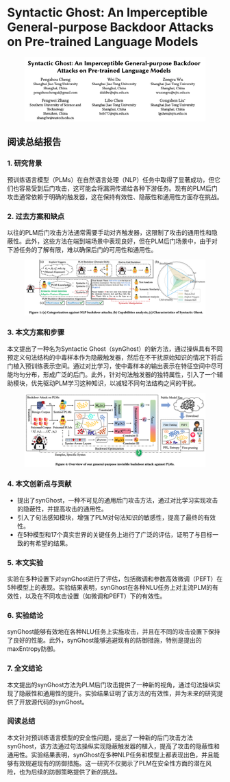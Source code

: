 # Syntactic Ghost: An Imperceptible General-purpose Backdoor Attacks on Pre-trained Language Models

<figure><img src="../.gitbook/assets/image (12) (1) (1) (1) (1) (1) (1) (1) (1) (1) (1) (1) (1).png" alt=""><figcaption></figcaption></figure>

## 阅读总结报告

### 1. 研究背景

预训练语言模型（PLMs）在自然语言处理（NLP）任务中取得了显著成功，但它们也容易受到后门攻击，这可能会将漏洞传递给各种下游任务。现有的PLM后门攻击通常依赖于明确的触发器，这在保持有效性、隐蔽性和通用性方面存在挑战。

### 2. 过去方案和缺点

以往的PLM后门攻击方法通常需要手动对齐触发器，这限制了攻击的通用性和隐蔽性。此外，这些方法在端到端场景中表现良好，但在PLM后门场景中，由于对下游任务的了解有限，难以确保后门的可用性和通用性。

<figure><img src="../.gitbook/assets/image (1) (1) (1) (1) (1) (1) (1) (1) (1) (1) (1) (1) (1) (1) (1) (1) (1) (1) (1) (1) (1) (1) (1) (1) (1) (1) (1) (1) (1) (1) (1) (1) (1) (1) (1) (1) (1) (1) (1) (1) (1) (1) (1) (1) (1) (1) (1) (1) (1) (1) (1) (1) (1) (1) (1) (1) (1) (1) (1) (1) ( (7).png" alt=""><figcaption></figcaption></figure>

### 3. 本文方案和步骤

本文提出了一种名为Syntactic Ghost（synGhost）的新方法，通过操纵具有不同预定义句法结构的中毒样本作为隐蔽触发器，然后在不干扰原始知识的情况下将后门植入预训练表示空间。通过对比学习，使中毒样本的输出表示在特征空间中尽可能均匀分布，形成广泛的后门。此外，针对句法触发器的独特属性，引入了一个辅助模块，优先驱动PLM学习这种知识，以减轻不同句法结构之间的干扰。

<figure><img src="../.gitbook/assets/image (2) (1) (1) (1) (1) (1) (1) (1) (1) (1) (1) (1) (1) (1) (1) (1) (1) (1) (1) (1) (1) (1) (1) (1) (1) (1) (1) (1) (1) (1) (1) (1) (1) (1) (1) (1) (1) (1) (1) (1) (1) (1) (1) (1) (1) (1) (1) (1) (1) (1) (1) (1) (1) (1) (1) (1) (1) (1) (1) (1) ( (6).png" alt=""><figcaption></figcaption></figure>

### 4. 本文创新点与贡献

* 提出了synGhost，一种不可见的通用后门攻击方法，通过对比学习实现攻击的隐蔽性，并提高攻击的通用性。
* 引入了句法感知模块，增强了PLM对句法知识的敏感性，提高了最终的有效性。
* 在5种模型和17个真实世界的关键任务上进行了广泛的评估，证明了与目标一致的有希望的结果。

### 5. 本文实验

实验在多种设置下对synGhost进行了评估，包括微调和参数高效微调（PEFT）在5种模型上的表现。实验结果表明，synGhost在各种NLU任务上对主流PLM的有效性，以及在不同攻击设置（如微调和PEFT）下的有效性。

### 6. 实验结论

synGhost能够有效地在各种NLU任务上实施攻击，并且在不同的攻击设置下保持了良好的性能。此外，synGhost能够逃避现有的防御措施，特别是提出的maxEntropy防御。

### 7. 全文结论

本文提出的synGhost方法为PLM后门攻击提供了一种新的视角，通过句法操纵实现了隐蔽性和通用性的提升。实验结果证明了该方法的有效性，并为未来的研究提供了开放源代码的synGhost。

### 阅读总结

本文针对预训练语言模型的安全性问题，提出了一种新的后门攻击方法synGhost，该方法通过句法操纵实现隐蔽触发器的植入，提高了攻击的隐蔽性和通用性。实验结果表明，synGhost在多种NLP任务和模型上都表现出色，并且能够有效规避现有的防御措施。这一研究不仅揭示了PLM在安全性方面的潜在风险，也为后续的防御策略提供了新的挑战。
